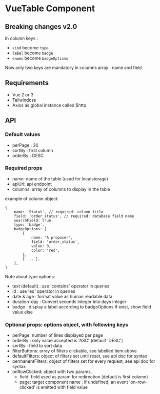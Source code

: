 # VueTable Component

## Breaking changes v2.0
 
In column keys :
- `kind` become `type`
- `label` become `badge`
- `enums` become `badgeOptions`

Now only two keys are mandatory in columns array : name and field.

## Requirements

- Vue 2 or 3
- Tailwindcss
- Axios as global instance called $http

## API

### Default values

- perPage : 20
- sortBy : first column
- orderBy : DESC

### Required props

- name: name of the table (used for localstorage)
- apiUrl: api endpoint
- columns: array of columns to display in the table

example of column object:
```
{
    name: 'Statut', // required: column title
    field: 'order_status', // required: database field name
    searchField: true,
    type: 'badge',
    badgeOptions: [
        {
            name: 'A proposer',
            field: 'order_status',
            value: 0,
            color: 'red',
        },
        { ... },
    ], 
}
```

Note about type options: 
- text (default) : use 'contains' operator in queries 
- id : use 'eq' operator in queries
- date & age : format value as human readable data
- duration-day : Convert seconds integer into days integer
- badge : display a label according to badgeOptions if exist, show field value else


### Optional props: options object, with following keys

- perPage: number of lines displayed per page
- orderBy : only value accepted is 'ASC' (default 'DESC')
- sortBy : field to sort data
- filterButtons: array of filters clickable, see labelled item above
- defaultFilters: object of filters set until reset, see api doc for syntax
- permanentFilters: object of filters set for every request, see api doc for syntax
- onRowClicked: object with two params,
  - field: field used as param for redirection (default is first column)
  - page: target component name ; if undefined, an event 'on-row-clicked' is emitted with field value


